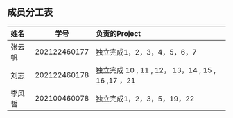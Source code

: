 ## 成员分工表
|姓名|学号|负责的Project|
| :-----| :----: | :---- |
|张云帆|202122460177|独立完成1，2，3，4，5，6，7|
|刘志|202122460178|独立完成 10 , 11 , 12， 13，14 , 15 , 16 ,17 ，21|
|李风哲|202100460078|独立完成1，2，3，5，19，22|
